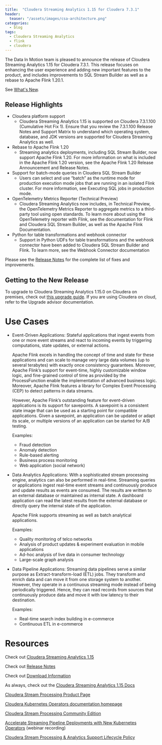 ```yaml
---
title:  "Cloudera Streaming Analytics 1.15 for Cloudera 7.3.1"
header:
  teaser: "/assets/images/csa-architecture.png"
categories: 
  - blog
tags:
  - Cloudera Streaming Analytics
  - flink
  - cloudera
---
```


The Data In Motion team is pleased to announce the release of Cloudera Streaming Analytics 1.15 for Cloudera  7.3.1. This release  focuses on enhancing the user experience and adding new important features to the product, and includes improvements to SQL Stream Builder as well as a rebase to Apache Flink 1.20.1.



See [What's New](https://docs.cloudera.com/csa/latest/release-notes/topics/csa-what-new.html).


## Release Highlights
- Cloudera platform support
  - Cloudera Streaming Analytics 1.15 is supported on Cloudera 7.3.1.100 (Cumulative Hot Fix 1). Ensure that you review the 7.3.1.100 Release Notes and Support Matrix to understand which operating system, database, and JDK versions are supported for Cloudera Streaming Analytics as well.
- Rebase to Apache Flink 1.20
  - Streaming analytics deployments, including SQL Stream Builder, now support Apache Flink 1.20. For more information on what is included in the Apache Flink 1.20 version, see the Apache Flink 1.20 Release Announcement and Release Notes.
- Support for batch-mode queries in Cloudera SQL Stream Builder
  - Users can select and use “batch” as the runtime mode for production execution mode jobs that are running in an isolated Flink cluster. For more information, see  Executing SQL jobs in production mode.
- OpenTelemetry Metrics Reporter (Technical Preview)
  - Cloudera Streaming Analytics now includes, in Technical Preview, the OpenTelemetry Metrics Reporter to aggregate metrics to a third-party tool using open standards. To learn more about using the OpenTelemetry reporter with Flink, see the documentation for Flink and Cloudera SQL Stream Builder, as well as the Apache Flink Documentation.
- Python for table transformations and webhook connector
  - Support in Python UDFs for table transformations and the webhook connector have been added to Cloudera SQL Stream Builder and Flink. To learn more, see the Webhook Connector documentation


Please see the [Release Notes](https://docs.cloudera.com/csa/1.15.0/release-notes/topics/csa-what-new.html) for the complete list of fixes and improvements.

## Getting to the New Release
To upgrade to Cloudera Streaming Analytics 1.15.0 on Cloudera on premises, check out [this upgrade guide](https://docs.cloudera.com/csa/1.15.0/installation/topics/csa-upgrade.html). If you are using Cloudera on cloud, refer to the Upgrade advisor documentation.


# Use Cases
- Event-Driven Applications: Stateful applications that ingest events from one or more event streams and react to incoming events by triggering computations, state updates, or external actions.

  Apache Flink excels in handling the concept of time and state for these applications and can scale to manage very large data volumes (up to several terabytes) with exactly once consistency guarantees. Moreover, Apache Flink’s support for event-time, highly customizable window logic, and fine-grained control of time as provided by the ProcessFunction enable the implementation of advanced business logic. Moreover, Apache Flink features a library for Complex Event Processing (CEP) to detect patterns in data streams.

  However, Apache Flink’s outstanding feature for event-driven applications is its support for savepoints. A savepoint is a consistent state image that can be used as a starting point for compatible applications. Given a savepoint, an application can be updated or adapt its scale, or multiple versions of an application can be started for A/B testing.

  Examples:
   - Fraud detection
   - Anomaly detection
   - Rule-based alerting
   - Business process monitoring
   - Web application (social network)

- Data Analytics Applications: With a sophisticated stream processing engine, analytics can also be performed in real-time. Streaming queries or applications ingest real-time event streams and continuously produce and update results as events are consumed. The results are written to an external database or maintained as internal state. A dashboard application can read the latest results from the external database or directly query the internal state of the application.

  Apache Flink supports streaming as well as batch analytical applications.

  Examples:
  - Quality monitoring of telco networks
  - Analysis of product updates & experiment evaluation in mobile applications
  - Ad-hoc analysis of live data in consumer technology
  - Large-scale graph analysis

- Data Pipeline Applications: Streaming data pipelines serve a similar purpose as Extract-transform-load (ETL) jobs. They transform and enrich data and can move it from one storage system to another. However, they operate in a continuous streaming mode instead of being periodically triggered. Hence, they can read records from sources that continuously produce data and move it with low latency to their destination.

  Examples:
  - Real-time search index building in e-commerce
  - Continuous ETL in e-commerce

# Resources

Check out [Cloudera Streaming Analytics 1.15](https://docs.cloudera.com/csa/1.15.0/index.html) 


Check out [Release Notes](https://docs.cloudera.com/csa/1.15.0/release-notes/topics/csa-what-new.html) 

Check out [Download Information](https://docs.cloudera.com/csa/1.15.0/download/topics/csa-download-location.html)


As always, check out the [Cloudera Streaming Analytics 1.15 Docs](https://docs.cloudera.com/csa/1.15.0/index.html)

[Cloudera Stream Processing Product Page](https://www.cloudera.com/products/stream-processing.html)

[Cloudera Kubernetes Operators documentation homepage](https://docs.cloudera.com/index.html?tab=kubernetes-operators)

[Cloudera Stream Processing Community Edition](https://docs.cloudera.com/csp-ce/latest/index.html)

[Accelerate Streaming Pipeline Deployments with New Kubernetes Operators](https://www.cloudera.com/events/webinars/accelerate-streaming-pipeline-deployments-with-new-kubernetes-operators.html) (webinar recording)

[Cloudera Stream Processing & Analytics Support Lifecycle Policy](https://www.cloudera.com/services-and-support/support-lifecycle-policy.html)
